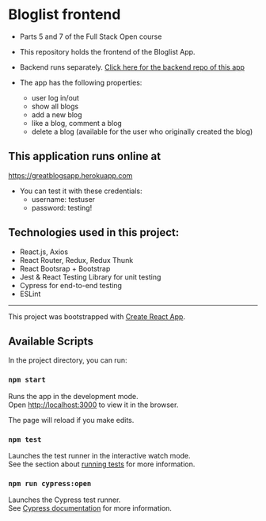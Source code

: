 # Bloglist frontend

- Parts 5 and 7 of the Full Stack Open course

- This repository holds the frontend of the Bloglist App.  

- Backend runs separately. <a href="https://github.com/miakauppila/bloglist-backend" target="_blank">Click here for the backend repo of this app</a>

- The app has the following properties:  
    - user log in/out  
    - show all blogs  
    - add a new blog
    - like a blog, comment a blog
    - delete a blog (available for the user who originally created the blog)

## This application runs online at
https://greatblogsapp.herokuapp.com

- You can test it with these credentials:  
    - username: testuser  
    - password: testing!  

## Technologies used in this project:
- React.js, Axios  
- React Router, Redux, Redux Thunk  
- React Bootsrap + Bootstrap
- Jest & React Testing Library for unit testing
- Cypress for end-to-end testing
- ESLint
***

This project was bootstrapped with [Create React App](https://github.com/facebook/create-react-app).

## Available Scripts

In the project directory, you can run:

### `npm start`

Runs the app in the development mode.\
Open [http://localhost:3000](http://localhost:3000) to view it in the browser.

The page will reload if you make edits.

### `npm test`

Launches the test runner in the interactive watch mode.\
See the section about [running tests](https://facebook.github.io/create-react-app/docs/running-tests) for more information.  

### `npm run cypress:open`
Launches the Cypress test runner.\
See [Cypress documentation](https://www.cypress.io/features) for more information.
